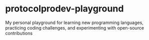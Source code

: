 # protocolprodev-playground
My personal playground for learning new programming languages, practicing coding challenges, and experimenting with open-source contributions
